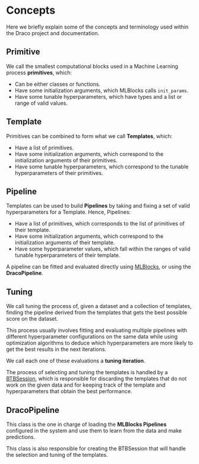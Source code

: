 # Concepts

Here we briefly explain some of the concepts and terminology used within the Draco
project and documentation.

## Primitive

We call the smallest computational blocks used in a Machine Learning process
**primitives**, which:

* Can be either classes or functions.
* Have some initialization arguments, which MLBlocks calls `init_params`.
* Have some tunable hyperparameters, which have types and a list or range of valid values.

## Template

Primitives can be combined to form what we call **Templates**, which:

* Have a list of primitives.
* Have some initialization arguments, which correspond to the initialization arguments
  of their primitives.
* Have some tunable hyperparameters, which correspond to the tunable hyperparameters
  of their primitives.

## Pipeline

Templates can be used to build **Pipelines** by taking and fixing a set of valid
hyperparameters for a Template. Hence, Pipelines:

* Have a list of primitives, which corresponds to the list of primitives of their template.
* Have some initialization arguments, which correspond to the initialization arguments
  of their template.
* Have some hyperparameter values, which fall within the ranges of valid tunable
  hyperparameters of their template.

A pipeline can be fitted and evaluated directly using [MLBlocks](
https://MLBazaar.github.io/MLBlocks), or using the **DracoPipeline**.

## Tuning

We call tuning the process of, given a dataset and a collection of templates, finding the pipeline
derived from the templates that gets the best possible score on the dataset.

This process usually involves fitting and evaluating multiple pipelines with different
hyperparameter configurations on the same data while using optimization algorithms to deduce
which hyperparameters are more likely to get the best results in the next iterations.

We call each one of these evaluations a **tuning iteration**.

The process of selecting and tuning the templates is handled by a [BTBSession](
https://MLBazaar.github.io/BTB/tutorials/03_Session.html), which is responsible for
discarding the templates that do not work on the given data and for keeping
track of the template and hyperparameters that obtain the best performance.

## DracoPipeline

This class is the one in charge of loading the **MLBlocks Pipelines** configured in the
system and use them to learn from the data and make predictions.

This class is also responsible for creating the BTBSession that will handle the
selection and tuning of the templates.
